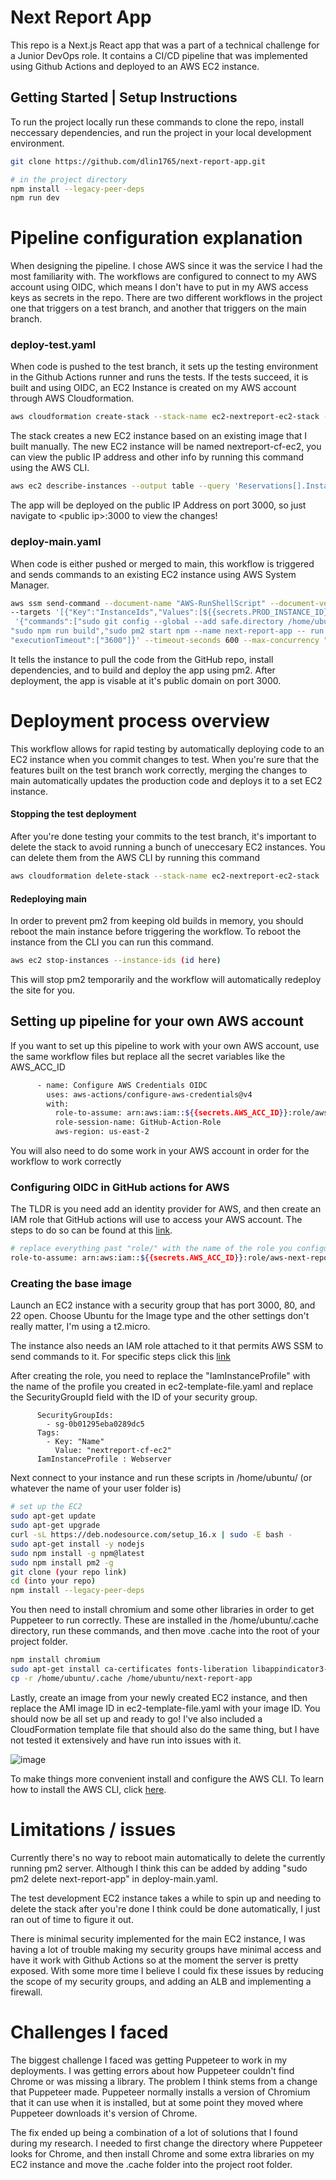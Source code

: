 # Next Report App
This repo is a Next.js React app that was a part of a technical challenge for a Junior DevOps role. It contains a CI/CD pipeline that was implemented using Github Actions and deployed to an AWS EC2 instance.

## Getting Started | Setup Instructions

To run the project locally run these commands to clone the repo, install neccessary dependencies, and run the project in your local development environment.
```bash 
git clone https://github.com/dlin1765/next-report-app.git

# in the project directory
npm install --legacy-peer-deps
npm run dev
```

# Pipeline configuration explanation

When designing the pipeline. I chose AWS since it was the service I had the most familiarity with. The workflows are configured to connect to my AWS account using OIDC, which means I don't have to put in my AWS access keys as secrets in the repo. There are two different workflows in the project one that triggers on a test branch, and another that triggers on the main branch. 

### deploy-test.yaml

When code is pushed to the test branch, it sets up the testing environment in the Github Actions runner and runs the tests. If the tests succeed, it is built and using OIDC, an EC2 Instance is created on my AWS account through AWS Cloudformation. 
```bash 
aws cloudformation create-stack --stack-name ec2-nextreport-ec2-stack --template-body file://ec2-template-file.yaml 
```
The stack creates a new EC2 instance based on an existing image that I built manually. The new EC2 instance will be named nextreport-cf-ec2, you can view the public IP address and other info by running this command using the AWS CLI. 
```bash 
aws ec2 describe-instances --output table --query 'Reservations[].Instances[].[Tags[?Key==`Name`] | [0].Value, State.Name, InstanceId, PublicIpAddress]'
```
The app will be deployed on the public IP Address on port 3000, so just navigate to \<public ip\>:3000 to view the changes!

### deploy-main.yaml

When code is either pushed or merged to main, this workflow is triggered and sends commands to an existing EC2 instance using AWS System Manager. 
```bash
aws ssm send-command --document-name "AWS-RunShellScript" --document-version "1" \
--targets '[{"Key":"InstanceIds","Values":[${{secrets.PROD_INSTANCE_ID}}]}]' --parameters \
 '{"commands":["sudo git config --global --add safe.directory /home/ubuntu/next-report-app","sudo git pull","sudo npm install --legacy-peer-deps", \
"sudo npm run build","sudo pm2 start npm --name next-report-app -- run start -- -p 3000"],"workingDirectory":["/home/ubuntu/next-report-app"], \
"executionTimeout":["3600"]}' --timeout-seconds 600 --max-concurrency "50" --max-errors "0" --output-s3-bucket-name "lobbylinkablebucket" --region us-east-2
```

It tells the instance to pull the code from the GitHub repo, install dependencies, and to build and deploy the app using pm2. After deployment, the app is visable at it's public domain on port 3000. 

# Deployment process overview

This workflow allows for rapid testing by automatically deploying code to an EC2 instance when you commit changes to test. When you're sure that the features built on the test branch work correctly, merging the changes to main automatically updates the production code and deploys it to a set EC2 instance. 

#### Stopping the test deployment
After you're done testing your commits to the test branch, it's important to delete the stack to avoid running a bunch of uneccesary EC2 instances. You can delete them from the AWS CLI by running this command
```bash
aws cloudformation delete-stack --stack-name ec2-nextreport-ec2-stack
```

#### Redeploying main
In order to prevent pm2 from keeping old builds in memory, you should reboot the main instance before triggering the workflow. To reboot the instance from the CLI you can run this command. 
```bash
aws ec2 stop-instances --instance-ids (id here)
```
This will stop pm2 temporarily and the workflow will automatically redeploy the site for you.

## Setting up pipeline for your own AWS account 
If you want to set up this pipeline to work with your own AWS account, use the same workflow files but replace all the secret variables like the AWS_ACC_ID
```bash
      - name: Configure AWS Credentials OIDC
        uses: aws-actions/configure-aws-credentials@v4
        with:
          role-to-assume: arn:aws:iam::${{secrets.AWS_ACC_ID}}:role/aws-next-report-access
          role-session-name: GitHub-Action-Role
          aws-region: us-east-2
```
You will also need to do some work in your AWS account in order for the workflow to work correctly

### Configuring OIDC in GitHub actions for AWS

The TLDR is you need add an identity provider for AWS, and then create an IAM role that GitHub actions will use to access your AWS account. The steps to do so can be found at this [link](https://docs.github.com/en/actions/security-for-github-actions/security-hardening-your-deployments/configuring-openid-connect-in-amazon-web-services). 

```bash
# replace everything past "role/" with the name of the role you configured 
role-to-assume: arn:aws:iam::${{secrets.AWS_ACC_ID}}:role/aws-next-report-access
```

### Creating the base image

Launch an EC2 instance with a security group that has port 3000, 80, and 22 open. Choose Ubuntu for the Image type and the other settings don't really matter, I'm using a t2.micro. 

The instance also needs an IAM role attached to it that permits AWS SSM to send commands to it. For specific steps click this [link](https://aws.amazon.com/getting-started/hands-on/remotely-run-commands-ec2-instance-systems-manager/) 

After creating the role, you need to replace the "IamInstanceProfile" with the name of the profile you created in ec2-template-file.yaml and replace the SecurityGroupId field with the ID of your security group.

```
      SecurityGroupIds: 
        - sg-0b01295eba0289dc5
      Tags:
        - Key: "Name"
          Value: "nextreport-cf-ec2"
      IamInstanceProfile : Webserver
```

Next connect to your instance and run these scripts in /home/ubuntu/ (or whatever the name of your user folder is)

```bash
# set up the EC2 
sudo apt-get update
sudo apt-get upgrade
curl -sL https://deb.nodesource.com/setup_16.x | sudo -E bash -
sudo apt-get install -y nodejs
sudo npm install -g npm@latest
sudo npm install pm2 -g
git clone (your repo link)
cd (into your repo)
npm install --legacy-peer-deps
```

You then need to install chromium and some other libraries in order to get Puppeteer to run correctly. These are installed in the /home/ubuntu/.cache directory, run these commands, and then move .cache into the root of your project folder. 

```bash
npm install chromium
sudo apt-get install ca-certificates fonts-liberation libappindicator3-1 libasound2t64 libatk-bridge2.0-0 libatk1.0-0 libc6 libcairo2 libcups2 libdbus-1-3 libexpat1 libfontconfig1 libgbm1 libgcc1 libglib2.0-0 libgtk-3-0 libnspr4 libnss3 libpango-1.0-0 libpangocairo-1.0-0 libstdc++6 libx11-6 libx11-xcb1 libxcomposite1 libxcursor1 libxdamage1 libxext6 libxfixes3 libxi6 libxrandr2 libxrender1 libxss1 libxtst6 lsb-release wget xdg-utils
cp -r /home/ubuntu/.cache /home/ubuntu/next-report-app
```

Lastly, create an image from your newly created EC2 instance, and then replace the AMI image ID in ec2-template-file.yaml with your image ID. You should now be all set up and ready to go! I've also included a CloudFormation template file that should also do the same thing, but I have not tested it extensively and have run into issues with it.

![image](https://github.com/user-attachments/assets/6b30c12c-678f-4a16-84bb-608010d72d8b)

To make things more convenient install and configure the AWS CLI. To learn how to install the AWS CLI, click [here](https://docs.aws.amazon.com/cli/latest/userguide/cli-chap-getting-started.html).

# Limitations / issues 

Currently there's no way to reboot main automatically to delete the currently running pm2 server. Although I think this can be added by adding "sudo pm2 delete next-report-app" in deploy-main.yaml.

The test development EC2 instance takes a while to spin up and needing to delete the stack after you're done I think could be done automatically, I just ran out of time to figure it out.

There is minimal security implemented for the main EC2 instance, I was having a lot of trouble making my security groups have minimal access and have it work with Github Actions so at the moment the server is pretty exposed. With some more time I believe I could fix these issues by reducing the scope of my security groups, and adding an ALB and implementing a firewall.

# Challenges I faced

The biggest challenge I faced was getting Puppeteer to work in my deployments. I was getting errors about how Puppeteer couldn't find Chrome or was missing a library. The problem I think stems from a change that Puppeteer made. Puppeteer normally installs a version of Chromium that it can use when it is installed, but at some point they moved where Puppeteer downloads it's version of Chrome. 

The fix ended up being a combination of a lot of solutions that I found during my research. I needed to first change the directory where Puppeteer looks for Chrome, and then install Chrome and some extra libraries on my EC2 instance and move the .cache folder into the project root folder. 
